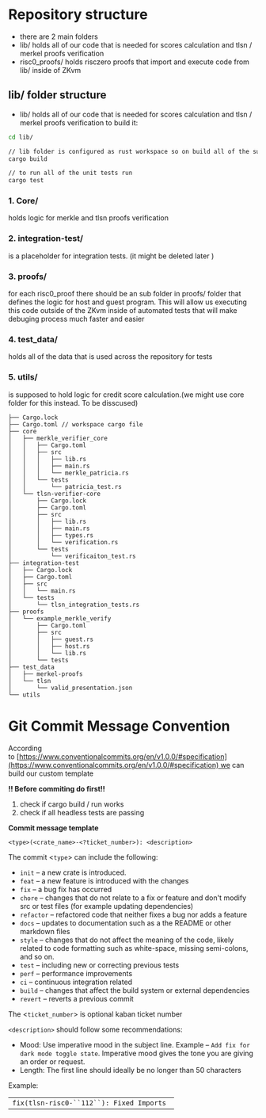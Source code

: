 # Repository structure
- there are 2 main folders
- lib/ holds all of our code that is needed  for scores calculation and tlsn / merkel proofs verification 
- risc0_proofs/ holds risczero proofs that import and execute code from lib/ inside of ZKvm



## lib/ folder structure
- lib/ holds all of our code that is needed  for scores calculation and tlsn / merkel proofs verification 
to build it:
```bash
cd lib/

// lib folder is configured as rust workspace so on build all of the subfolder will get built
cargo build 

// to run all of the unit tests run
cargo test 
```

### 1. Core/
holds logic for merkle and tlsn proofs verification 
### 2. integration-test/
is a placeholder for integration tests. (it might be deleted later )
### 3. proofs/
for each risc0_proof there should be an sub folder in proofs/ folder that defines the logic for host and guest program. This will allow us executing this code outside of the ZKvm inside of automated tests that will make debuging process much faster and easier
### 4. test_data/
holds all of the data that is used across the repository for tests
### 5. utils/
is supposed to hold logic for credit score calculation.(we might use core folder for this instead. To be disscused)
```
├── Cargo.lock
├── Cargo.toml // workspace cargo file 
├── core
│   ├── merkle_verifier_core
│   │   ├── Cargo.toml
│   │   ├── src
│   │   │   ├── lib.rs
│   │   │   ├── main.rs
│   │   │   └── merkle_patricia.rs
│   │   └── tests
│   │       └── patricia_test.rs
│   └── tlsn-verifier-core
│       ├── Cargo.lock
│       ├── Cargo.toml
│       ├── src
│       │   ├── lib.rs
│       │   ├── main.rs
│       │   ├── types.rs
│       │   └── verification.rs
│       └── tests
│           └── verificaiton_test.rs
├── integration-test
│   ├── Cargo.lock
│   ├── Cargo.toml
│   ├── src
│   │   └── main.rs
│   └── tests
│       └── tlsn_integration_tests.rs
├── proofs
│   └── example_merkle_verify
│       ├── Cargo.toml
│       ├── src
│       │   ├── guest.rs
│       │   ├── host.rs
│       │   └── lib.rs
│       └── tests
├── test_data
│   ├── merkel-proofs
│   └── tlsn
│       └── valid_presentation.json
└── utils
```
# Git Commit Message Convention

According to [https://www.conventionalcommits.org/en/v1.0.0/#specification](https://www.conventionalcommits.org/en/v1.0.0/#specification) we can build our custom template  

  **!! Before commiting do first!!**
  1. check if cargo build / run  works
  2. check if all headless tests are passing

**Commit message template**

```
<type>(<crate_name>-<?ticket_number>): <description>
```
  

The commit <`type`> can include the following:

- `init` – a new crate is introduced. 
- `feat` – a new feature is introduced with the changes
- `fix` – a bug fix has occurred
- `chore` – changes that do not relate to a fix or feature and don't modify src or test files (for example updating dependencies)
- `refactor` – refactored code that neither fixes a bug nor adds a feature
- `docs` – updates to documentation such as a the README or other markdown files
- `style` – changes that do not affect the meaning of the code, likely related to code formatting such as white-space, missing semi-colons, and so on.
- `test` – including new or correcting previous tests
- `perf` – performance improvements
- `ci` – continuous integration related
- `build` – changes that affect the build system or external dependencies
- `revert` – reverts a previous commit

The <`ticket_number`> is optional kaban ticket number

`<description>` should follow some recommendations:

- Mood: Use imperative mood in the subject line. Example – `Add fix for dark mode toggle state`. Imperative mood gives the tone you are giving an order or request.
- Length: The first line should ideally be no longer than 50 characters

Example:

|                                           |
| ----------------------------------------- |
| `fix(tlsn-risc0-``112``): Fixed Imports ` |

